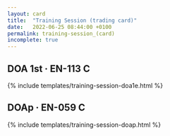 ```yaml
---
layout: card
title:  "Training Session (trading card)"
date:   2022-06-25 08:44:00 +0100
permalink: training-session_(card)
incomplete: true
---
```


## DOA 1st &middot; EN-113 C

{% include templates/training-session-doa1e.html %}


## DOAp &middot; EN-059 C

{% include templates/training-session-doap.html %}
